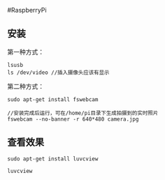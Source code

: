 #RaspberryPi 


## 安装
第一种方式：
```
lsusb
ls /dev/video //插入摄像头应该有显示
```


第二种方式：
```
sudo apt-get install fswebcam

//安装完成后运行，可在/home/pi目录下生成拍摄到的实时照片
fswebcam --no-banner -r 640*480 camera.jpg
```


## 查看效果
```
sudo apt-get install luvcview

luvcview
```